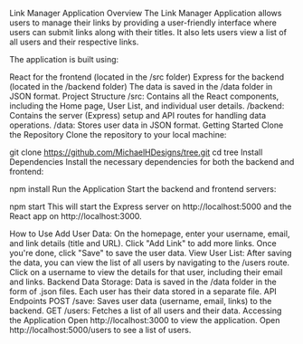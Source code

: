 Link Manager Application
Overview
The Link Manager Application allows users to manage their links by providing a user-friendly interface where users can submit links along with their titles. It also lets users view a list of all users and their respective links.

The application is built using:

React for the frontend (located in the /src folder)
Express for the backend (located in the /backend folder)
The data is saved in the /data folder in JSON format.
Project Structure
/src: Contains all the React components, including the Home page, User List, and individual user details.
/backend: Contains the server (Express) setup and API routes for handling data operations.
/data: Stores user data in JSON format.
Getting Started
Clone the Repository
Clone the repository to your local machine:

git clone https://github.com/MichaelHDesigns/tree.git
cd tree
Install Dependencies
Install the necessary dependencies for both the backend and frontend:


npm install
Run the Application
Start the backend and frontend servers:


npm start
This will start the Express server on http://localhost:5000 and the React app on http://localhost:3000.

How to Use
Add User Data:
On the homepage, enter your username, email, and link details (title and URL).
Click "Add Link" to add more links.
Once you're done, click "Save" to save the user data.
View User List:
After saving the data, you can view the list of all users by navigating to the /users route.
Click on a username to view the details for that user, including their email and links.
Backend Data Storage:
Data is saved in the /data folder in the form of .json files. Each user has their data stored in a separate file.
API Endpoints
POST /save: Saves user data (username, email, links) to the backend.
GET /users: Fetches a list of all users and their data.
Accessing the Application
Open http://localhost:3000 to view the application.
Open http://localhost:5000/users to see a list of users.
